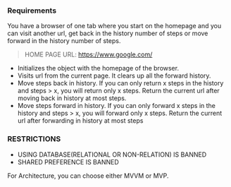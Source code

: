 ### Requirements

You have a browser of one tab where you start on the homepage and you can visit another url, get back in the history number of steps or move forward in the history number of steps.

> HOME PAGE URL: https://www.google.com/

- Initializes the object with the homepage of the browser.
- Visits url from the current page. It clears up all the forward history.
- Move steps back in history. If you can only return x steps in the history and steps > x, you will return only x steps. Return the current url after moving back in history at most steps.
- Move steps forward in history. If you can only forward x steps in the history and steps > x, you will forward only x steps. Return the current url after forwarding in history at most steps

### RESTRICTIONS
- USING DATABASE(RELATIONAL OR NON-RELATION) IS BANNED
- SHARED PREFERENCE IS BANNED

For Architecture, you can choose either MVVM or MVP.








